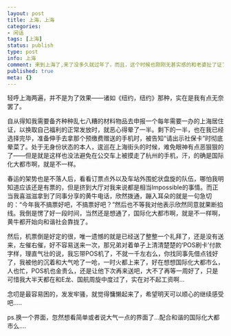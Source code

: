 ```yaml
---
layout: post
title: 上海，上海 
categories:
- 闲话
tags: [上海]
status: publish
type: post
info: 上海
comment: 来到上海了,来了没多久就过年了，而且，这个时候也刚刚无甚实感的和老婆扯了证了。
published: true
meta: {}
---
```


轻呼上海两遍，并不是为了效果——诸如《纽约，纽约》那种，实在是我有点无奈罢了。

自从得知我需要备齐种种乱七八糟的材料物品去申报一个每年需要一办的上海居住证，以换取自己福利的正常发放时，就恶心得晕了一半。剩下的一半，也在我已经选择完毕，准备伸手去拿那个预缴费赠送的手机时，被告知“请出示社保卡”时彻底晕菜了。处于无身份状态的本人，逡巡在上海街头的时候，难免眼神有点恶狠狠的了——但是就是这样也没法避免在公交车上被摸走了杭州的手机，汗，的确是国际化大都市啊，就是不一样。

春运的架势也是不落人后，看看订票点外以及车站外围蛇状盘旋的队伍，哪怕我明知道应该还是有票的，但是挤到大厅对我来说都是相当Impossible的事情。而正当我喜滋滋拿到了同事分享的黄牛电话，欣然拨通，蹦入耳朵的就是一句急切的：“今年我不搞票好吧，不搞票好吧？”然后也不等我对他表示欣然同意就果断掐线。我倒是愣了好一段时间，当然还是想通了，国际化大都市啊，就是不一样啊，黄牛都开始向和谐社会靠拢了。

然后，机票倒是好定的很，唯一遗憾的就是已经送了整整一个礼拜了，还是没有送来，左催右催，好不容易送来一次，那兄弟对着单子上清清楚楚的‘POS刷卡’付款字样，理直气壮的说，我忘带POS机了，不就一千左右么，你找同事先借点钱好了，我被他的沉着和大气呛了一呛，一时火都上来了，好在想想国际化大都市么，人也忙，POS机也金贵么，还是让他下次再来送吧，大不了再等一周好了，只是可惜我大半天都在和E龙、国航周旋中度过了，实在对不起工资啊...

念叨是最容易困的，发发牢骚，就觉得慵懒起来了，希望明天可以顺心的继续感受吧.....

ps.换一个界面，忽然想看简单或者说大气一点的界面了...配合和谐的国际化大都市么....
